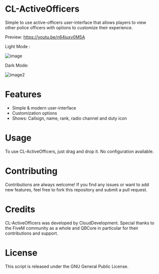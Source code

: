 # CL-ActiveOfficers
Simple to use active-officers user-interface that allows players to view other police officers with options to customize their experience.

Preview: https://youtu.be/n64iuxv0M5A

Light Mode :

![image](https://github.com/NevoSwissa/CL-ActiveOfficers/assets/96447671/c8ef7cf2-5a2d-4c6d-ac5e-836288978029)

Dark Mode:

![image2](https://github.com/NevoSwissa/CL-ActiveOfficers/assets/96447671/1f2e1c52-50ad-4517-a6a5-e31e1ba718f0)

# Features
- Simple & modern user-interface
- Customization options
- Shows: Callsign, name, rank, radio channel and duty icon

# Usage

To use CL-ActiveOfficers, just drag and drop it. No configuration available.

# Contributing

Contributions are always welcome! If you find any issues or want to add new features, feel free to fork this repository and submit a pull request.

# Credits

CL-ActiveOfficers was developed by CloudDevelopment. Special thanks to the FiveM community as a whole and QBCore in particular for their contributions and support.

# License

This script is released under the GNU General Public License.
